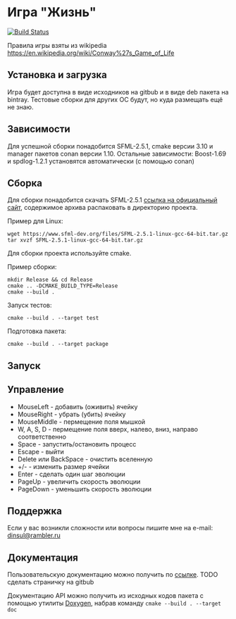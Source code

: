 # Игра "Жизнь"

[![Build Status](https://travis-ci.org/Dinsul/kl_life.svg?branch=master)](https://travis-ci.org/Dinsul/kl_life)

Правила игры взяты из wikipedia
https://en.wikipedia.org/wiki/Conway%27s_Game_of_Life

## Установка и загрузка

Игра будет доступна в виде исходников на gitbub и в виде deb пакета на bintray.
Тестовые сборки для других ОС будут, но куда размещать ещё не знаю.

## Зависимости

Для успешной сборки понадобится SFML-2.5.1, cmake версии 3.10 и manager пакетов conan версии 1.10.
Остальные зависимости: Boost-1.69 и spdlog-1.2.1 установятся автоматически (с помощью conan)

## Сборка

Для сборки понадобится скачать SFML-2.5.1 [ссылка на официальный сайт](https://www.sfml-dev.org/download.php),
содержимое архива распаковать в директорию проекта.

Пример для Linux:
```
wget https://www.sfml-dev.org/files/SFML-2.5.1-linux-gcc-64-bit.tar.gz
tar xvzf SFML-2.5.1-linux-gcc-64-bit.tar.gz
```

Для сборки проекта используйте cmake.

Пример сборки:
```
mkdir Release && cd Release
cmake .. -DCMAKE_BUILD_TYPE=Release
cmake --build .
```

Запуск тестов:

``` cmake --build . --target test ```

Подготовка пакета:

``` cmake --build . --target package ```

## Запуск


## Управление

- MouseLeft   - добавить (оживить) ячейку
- MouseRight  - убрать (убить) ячейку
- MouseMiddle - пермещение поля мышкой
- W, A, S, D  - пермещение поля вверх, налево, вниз, направо соответственно
- Space       - запустить/остановить процесс
- Escape      - выйти
- Delete или BackSpace   - очистить вселенную
- +/-         - изменить размер ячейки
- Enter       - сделать один шаг эволюции
- PageUp      - увеличить скорость эволюции
- PageDown    - уменьшить скорость эволюции

## Поддержка

Если у вас возникли сложности или вопросы пишите мне на e-mail: dinsul@rambler.ru

## Документация

Пользовательскую документацию можно получить по [ссылке](). TODO сделать страничку на gitbub

Документацию API можно получить из исходных кодов пакета с помощью утилиты
[Doxygen](http://www.doxygen.nl/), набрав команду ``` cmake --build . --target doc ```
